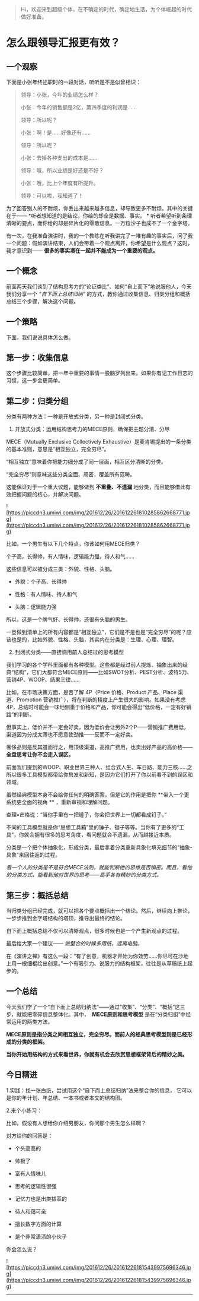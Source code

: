 > Hi，欢迎来到超级个体，在不确定的时代，确定地生活，为个体崛起的时代做好准备。

# 怎么跟领导汇报更有效？

## 一个观察

下面是小张年终述职时的一段对话，听听是不是似曾相识：

> 领导：小张，今年的业绩怎么样？
> 
> 小张：今年的销售额是2亿，第四季度的利润是……
> 
> 领导：所以呢？
> 
> 小张：啊！是……好像还有……
> 
> 领导：所以呢？
> 
> 小张：去掉各种支出的成本是……
> 
> 领导：哦，所以业绩是好还是不好？
> 
> 小张：哦，比上个年度有所提升。
> 
> 领导：可以啦，我知道了！

为了回答别人的不耐烦，你丢出来越来越多信息，却导致更多不耐烦。其中的关键在于—— *听者想知道的是结论，你给的却全是数据、事实。 * 听者希望听到条理清晰的要点，而你给的却是碎片化的零散信息。一万粒沙子也成不了一个金字塔。

有一次，在我准备演讲时，我的一个教练在听我讲完了一堆有趣的事实后，问了我一个问题：假如演讲结束，人们会带着一个观点离开，你希望是什么观点？这时，我才意识到—— **很多的事实凑在一起并不能成为一个重要的观点。**

## 一个概念

前面两天我们谈到了结构思考力的“论证类比”、如何“自上而下”地说服他人，今天我们分享一个 *“自下而上总结归纳”* 的方式，教你通过收集信息、归类分组和概括总结三个步骤，解决这个问题。

## 一个策略

下面，我们说说具体怎么做。

## 第一步：收集信息

这个步骤比较简单，把一年中重要的事情一股脑罗列出来。如果你有记工作日志的习惯，这一步会更简单。

## 第二步：归类分组

分类有两种方法：一种是开放式分类，另一种是封闭式分类。

1. 开放式分类：运用结构思考力的MECE原则，确保把主题分清、分尽

MECE（Mutually Exclusive Collectively Exhaustive）是麦肯锡提出的一条分类的基本准则，意思是“相互独立，完全穷尽”。

“相互独立”意味着你把能力细分成了同一层面，相互区分清晰的分类。

“完全穷尽”则意味这些分类全面、周密，覆盖所有范畴。

这能保证对于一个重大议题，能够做到 **不重叠、不遗漏** 地分类，而且能够借此有效把握问题的核心，并解决问题。

![https://piccdn3.umiwi.com/img/201612/26/201612261810285862668771.jpg](https://piccdn3.umiwi.com/img/201612/26/201612261810285862668771.jpg)

比如，一个男生有以下几个特点，你该如何用MECE归类？

个子高，长得帅，有人情味，逻辑能力强，待人和气……

这些信息可以被分成三类：外貌、性格、头脑。

* 外貌：个子高、长得帅

* 性格：有人情味、待人和气

* 头脑：逻辑能力强

所以，这是一个脾气好、长得帅，还很有头脑的男生。

一旦做到清单上的所有内容都是“相互独立”，它们是不是也是“完全穷尽”的呢？应该也是的，比如外貌、性格、头脑，其实内在分类是：生理、心理、理智。

2. 封闭式分类——直接调用前人总结过的思考模型

我们学习的各个学科里面都有各种模型。这些都是经过前人提炼、抽象出来的经典“结构”，它们大都符合MECE原则——比如SWOT分析、PEST分析、波特5力、营销4P、WOOP、结果三律……

比如，在市场决策方面，是否了解 4P（Price 价格、Product 产品、Place 渠道、Promotion 营销推广），将在判断的精度上产生很大的影响。如果没有考虑 4P，总结时可能会一味地侧重于价格和产品，你可能会得出“低价格，一定有好销路”的判断。

但事实上，低价并不一定会好卖，因为低价会让另外2个P——营销推广费用低，渠道因为分成太薄也不愿意使劲推——反而不一定好卖。

奢侈品则是反其道而行之，用顶级渠道，高推广费用，也卖出好产品的高价格—— **全盘思考让你不会走入误区。**

前面我们提到的WOOP、职业世界三种人、组合式人生、车日路、能力三核……之所以很多工具模型都带给你启发和新知，是因为它们打开了你以前看不到的误区和领域。

虽然经典模型本身不会给你任何的明确答案，但是它的作用是把你 **带入一个更系统更全面的视角 ** ，重新审视和理解问题。

查理•芒格说：“当你手里有一把锤子，你会把世界上一切都看成钉子。”

不同的工具模型就是你“思想工具箱”里的锤子、锯子等等。当你有了更多的“工具”，你就会拥有很多的思考角度，看问题就会不遗漏，从而越接近本质。

分类是一个把个体抽象化，形成分类，最后拿着分类重新具象化填充细节的“抽象-具象”来回往返的过程。

 *看一个人的分类是不是符合MECE法则，就能判断他的思维是否缜密。而且，看他的分类方式，能看到他对世界的思考——高手各有精妙的分类方式。*

## 第三步：概括总结

当归类分组已经完成，就可以把各个要点概括出一个结论。然后，继续向上推论，一步步推到金字塔结构的塔顶，推导出最终的结论。

自下而上概括总结不仅可以清晰观点，很多时候也是一个产生新观点的过程。

最后给大家一个建议—— *做整合的时候多用纸，远离电脑。*

在《演讲之禅》有这么一段：“有了创意，机器才开始为你效劳……你尽可在沙地上用一根细棍绘出创意。”一个有吸引力、说服力的结构框架，往往是从草稿纸上起步的。

## 一个总结

今天我们学了一个“自下而上总结归纳法”——通过“收集”、“分类”、“概括”这三步，就能把零碎信息整体化。其中，  **MECE原则和思考模型** 是在“分类归组”中经常运用的两类方法。

 **MECE原则是指分类之间相互独立，完全穷尽。而前人的经典思考模型则是已经形成的分类的框架。**

 **当你开始用结构的方式来看世界，你就有机会去欣赏思想框架背后的精妙之美。**

## 今日精进

1.实践：找一张白纸，尝试用这个“自下而上总结归纳”法来整合你的信息， 它可以是你的年计划、年总结、一本书或者本文的结构图。

2.来个小练习：

比如，假设有人想给你介绍男朋友，你问那个男生怎么样啊？

对方给你的回答是：

* 个头高高的

* 帅极了

* 富有人情味儿

* 思考的逻辑性很强

* 记忆力也是出类拔萃的

* 待人和蔼可亲

* 擅长数字方面的计算

* 是个非常潇洒的小伙子

你会怎么说？

![https://piccdn3.umiwi.com/img/201612/26/201612261815439975696346.jpg](https://piccdn3.umiwi.com/img/201612/26/201612261815439975696346.jpg)

---
